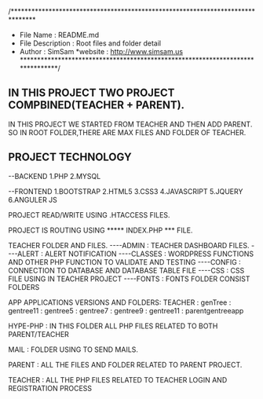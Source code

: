 /*******************************************************************************
* File Name        : README.md                                                     
* File Description : Root files and folder detail                            
* Author           : SimSam 
*website 		   : http://www.simsam.us                                                             
*******************************************************************************/
## IN THIS PROJECT TWO PROJECT COMPBINED(TEACHER + PARENT).
IN THIS PROJECT WE STARTED FROM TEACHER AND THEN ADD PARENT.
SO IN ROOT FOLDER,THERE ARE MAX FILES AND FOLDER OF TEACHER.

## PROJECT TECHNOLOGY
--BACKEND
	1.PHP
	2.MYSQL

--FRONTEND
	1.BOOTSTRAP
	2.HTML5
	3.CSS3
	4.JAVASCRIPT
	5.JQUERY
	6.ANGULER JS


PROJECT READ/WRITE USING .HTACCESS FILES.

PROJECT IS ROUTING USING ***** INDEX.PHP *** FILE.

TEACHER FOLDER AND FILES.
----ADMIN : TEACHER DASHBOARD FILES.
----ALERT : ALERT NOTIFICATION 
----CLASSES : WORDPRESS FUNCTIONS AND OTHER PHP FUNCTION TO VALIDATE AND TESTING
----CONFIG : CONNECTION TO DATABASE AND DATABASE TABLE FILE
----CSS : CSS FILE USING IN TEACHER PROJECT
----FONTS : FONTS FOLDER CONSIST FOLDERS

APP APPLICATIONS VERSIONS AND FOLDERS:
TEACHER : genTree
   		: gentree11
   		: gentree5
   		: gentree7
   		: gentree9
   		: gentree11
   		: parentgentreeapp

HYPE-PHP :
IN THIS FOLDER ALL PHP FILES RELATED TO BOTH PARENT/TEACHER

MAIL : 
FOLDER USING TO SEND MAILS.

PARENT : ALL THE FILES AND FOLDER RELATED TO PARENT PROJECT.

TEACHER :  ALL THE PHP FILES RELATED TO TEACHER LOGIN AND REGISTRATION PROCESS